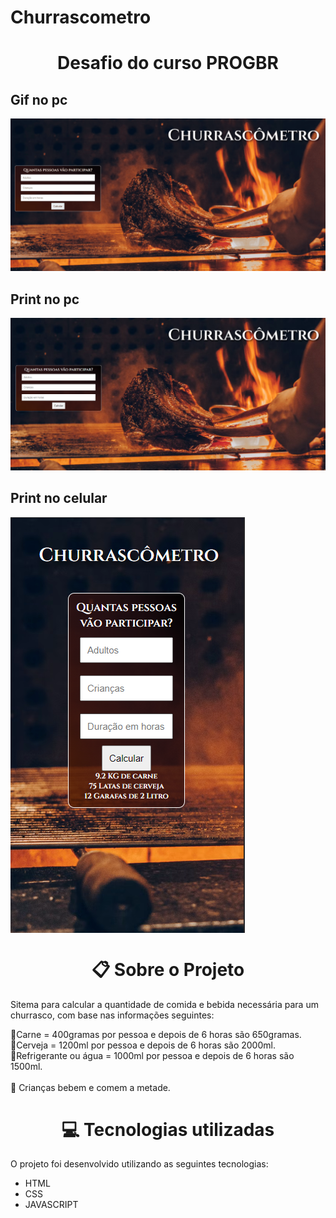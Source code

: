 # Churrascometro
<h1 align="center">Desafio do curso PROGBR</h1>
<h2> Gif no pc </h2>
<img src="./assets/to-readme/gif.gif"> <br>
<h2> Print no pc </h2>
<img src="./assets/to-readme/pc.png"> <br>
<h2> Print no celular </h2>
<img align="center" src="./assets/to-readme/phone.png">


<h1 align="center"> 📋 Sobre o Projeto </h1>
<p> Sitema para calcular a quantidade de comida e bebida necessária para um churrasco,
  com base nas informações seguintes: </p>


🥩Carne = 400gramas por pessoa e depois de 6 horas são 650gramas.<br>
🍺Cerveja = 1200ml por pessoa e depois de 6 horas são 2000ml.<br>
🥤Refrigerante ou água = 1000ml por pessoa e depois de 6 horas são 1500ml.<br>
<br>
🚨 Crianças bebem e comem a metade.

<h1 align="center"> 💻 Tecnologias utilizadas</h1>
O projeto foi desenvolvido utilizando as seguintes tecnologias:

- HTML
- CSS
- JAVASCRIPT
